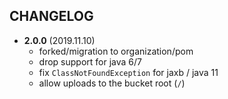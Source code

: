 ## CHANGELOG

* **2.0.0** (2019.11.10)
  - forked/migration to organization/pom
  - drop support for java 6/7
  - fix `ClassNotFoundException` for jaxb / java 11
  - allow uploads to the bucket root (`/`)
